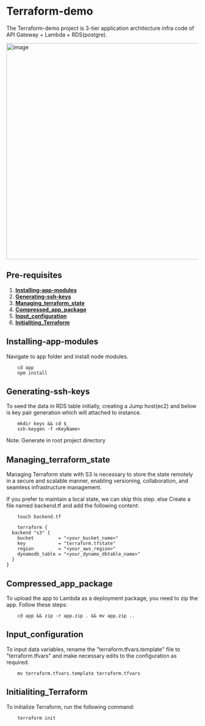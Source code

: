 # Terraform-demo

The Terraform-demo project is 3-tier application architecture infra code of API Gateway + Lambda + RDS(postgre).

<img width="567" alt="image" src="https://github.com/RamakrishnaTw/terraform-demo/assets/108268881/0d747b55-41e8-46a9-aea0-0e3b3f4a5d83">

## Pre-requisites

1. **[Installing-app-modules](#Installing-app-modules)**
2. **[Generating-ssh-keys](#Generating-ssh-keys)**
3. **[Managing_terraform_state](#Managing_terraform_state)**
4. **[Compressed_app_package](#Compressed_app_package)**
5. **[Input_configuration](#Input_configuration)**
6. **[Initialiting_Terraform](#Initialiting_Terraform)**


## Installing-app-modules
Navigate to app folder and install node modules.
```
    cd app
    npm install
```
## Generating-ssh-keys
To seed the data in RDS table initially, creating a Jump host(ec2) and below is key pair generation which will attached to instance.
```
    mkdir keys && cd $_
    ssh-keygen -f <KeyName>
```
Note: Generate in root project directory

## Managing_terraform_state
Managing Terraform state with S3 is necessary to store the state remotely in a secure and scalable manner, 
enabling versioning, collaboration, and seamless infrastructure management.

If you prefer to maintain a local state, we can skip this step. else Create a file named backend.tf and add the following content:
```
    touch backend.tf
```
```
    terraform {
  backend "s3" {
    bucket         = "<your_bucket_name>"
    key            = "terraform.tfstate"
    region         = "<your_aws_region>"
    dynamodb_table = "<your_dynamo_dbtable_name>"
  }
}
```
##  Compressed_app_package
To upload the app to Lambda as a deployment package, you need to zip the app. Follow these steps:
```
    cd app && zip -r app.zip . && mv app.zip ..
```

## Input_configuration
To input data variables, rename the "terraform.tfvars.template" file to "terraform.tfvars" and 
make necessary edits to the configuration as required.
```
    mv terraform.tfvars.template terraform.tfvars 
```
## Initialiting_Terraform
To initialize Terraform, run the following command: 
```
    terraform init
```
